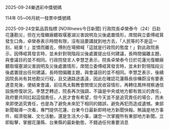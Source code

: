 
2025-09-24樂透彩中獎號碼

                                
114年 05~06月統一發票中獎號碼
                             
2025-09-24空氣品質指標
                              [NOWnews今日新聞] 行政院長卓榮泰今（24）日赴花蓮勘災，但在光復糖廠聽取堰塞湖災害說明及災後處置情形，席間與立委傅崐萁發生口角，卓榮泰表示時間有限，沒有話要講就到地方去，「人民等的不是這一刻，結束！」並憤而離去，傅則在場頻喊「這就是行政院的態度！」對此政院表示，因傅崐萁發言時，並未針對現階段災後處置提出任何建議，長時間偏離主題，與會議目的並不相同。行政院發言人李慧芝表示，院長卓榮泰今日於花蓮光復糖廠聽取堰塞湖災害說明及災後處置情形，席間立委傅崐萁發言時，並未針對現階段災後處置提出任何建議，長時間偏離主題，與會議目的並不相同。李慧芝表示，後續因院長尚有其他勘災行程，且交通路途遙遠，因此在確認花蓮縣長徐榛蔚沒有要表達意見後，便結束會議，前往馬太鞍教會關懷災民收容情形，再轉往鳳林視察通信設施修復狀況。李慧芝轉述，院長再次強調，不論是中央或地方都有救災的責任，政府要共同扛起這個責任，人民才會有希望，但今天並不是追究責任的場合，而未來即使追究責任，也是為了避免未來犯下相同的錯誤，避免再犯而造成遺憾。東部新聞報導一次看，專門提供花蓮、台東今日最新即時地方新聞快報。無論是地方事件、經濟發展、文化活動，還是生活大小事，讓您一次掌握所有東部地方新聞。立即點擊，掌握花蓮縣、台東縣的最新動態，不錯過任何重要消息